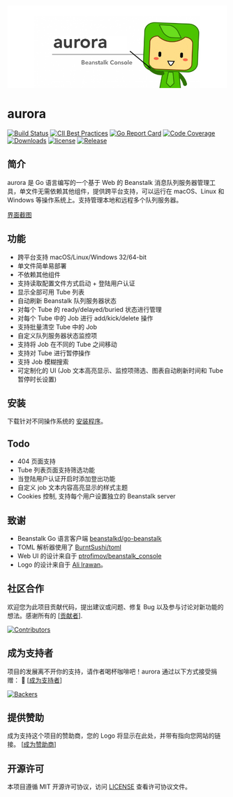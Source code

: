 ![aurora](./aurora.png "aurora")

# aurora

[![Build Status](https://travis-ci.com/xuri/aurora.svg?branch=master)](https://travis-ci.com/xuri/aurora)
[![CII Best Practices](https://bestpractices.coreinfrastructure.org/projects/2366/badge)](https://bestpractices.coreinfrastructure.org/projects/2366)
[![Go Report Card](https://goreportcard.com/badge/github.com/xuri/aurora)](https://goreportcard.com/report/github.com/xuri/aurora)
[![Code Coverage](https://codecov.io/gh/xuri/aurora/branch/master/graph/badge.svg)](https://codecov.io/gh/xuri/aurora)
[![Downloads](https://img.shields.io/github/downloads/xuri/aurora/total.svg)](https://github.com/xuri/aurora/releases)
[![license](https://img.shields.io/github/license/mashape/apistatus.svg?maxAge=2592000)](https://github.com/xuri/aurora/blob/master/LICENSE)
[![Release](https://img.shields.io/github/release/xuri/aurora.svg?label=Release)](https://github.com/xuri/aurora/releases)

## 简介

aurora 是 Go 语言编写的一个基于 Web 的 Beanstalk 消息队列服务器管理工具，单文件无需依赖其他组件，提供跨平台支持，可以运行在 macOS、Linux 和 Windows 等操作系统上。支持管理本地和远程多个队列服务器。

[界面截图](https://github.com/xuri/aurora/wiki)

## 功能

- 跨平台支持 macOS/Linux/Windows 32/64-bit
- 单文件简单易部署
- 不依赖其他组件
- 支持读取配置文件方式启动 + 登陆用户认证
- 显示全部可用 Tube 列表
- 自动刷新 Beanstalk 队列服务器状态
- 对每个 Tube 的 ready/delayed/buried 状态进行管理
- 对每个 Tube 中的 Job 进行 add/kick/delete 操作
- 支持批量清空 Tube 中的 Job
- 自定义队列服务器状态监控项
- 支持将 Job 在不同的 Tube 之间移动
- 支持对 Tube 进行暂停操作
- 支持 Job 模糊搜索
- 可定制化的 UI (Job 文本高亮显示、监控项筛选、图表自动刷新时间和 Tube 暂停时长设置)

## 安装

下载针对不同操作系统的 [安装程序](https://github.com/xuri/aurora/releases)。

## Todo

- 404 页面支持
- Tube 列表页面支持筛选功能
- 当登陆用户认证开启时添加登出功能
- 自定义 job 文本内容高亮显示的样式主题
- Cookies 控制, 支持每个用户设置独立的 Beanstalk server

## 致谢

- Beanstalk Go 语言客户端 [beanstalkd/go-beanstalk](https://github.com/beanstalkd/go-beanstalk)
- TOML 解析器使用了 [BurntSushi/toml](https://github.com/BurntSushi/toml)
- Web UI 的设计来自于 [ptrofimov/beanstalk_console](https://github.com/ptrofimov/beanstalk_console)
- Logo 的设计来自于 [Ali Irawan](http://www.solusiteknologi.co.id/using-supervisord-beanstalkd-laravel/)。

## 社区合作

欢迎您为此项目贡献代码，提出建议或问题、修复 Bug 以及参与讨论对新功能的想法。感谢所有的 [[贡献者](CONTRIBUTING.md)].

[![Contributors](https://opencollective.com/aurora/contributors.svg?width=890&button=false)](https://github.com/xuri/aurora/graphs/contributors)

## 成为支持者

项目的发展离不开你的支持，请作者喝杯咖啡吧！aurora 通过以下方式接受捐赠： 🙏 [[成为支持者](https://opencollective.com/aurora#backer)]

[![Backers](https://opencollective.com/aurora/backers.svg?width=890)](https://opencollective.com/aurora#backers)

## 提供赞助

成为支持这个项目的赞助商，您的 Logo 将显示在此处，并带有指向您网站的链接。 [[成为赞助商](https://opencollective.com/aurora#sponsor)]

## 开源许可

本项目遵循 MIT 开源许可协议，访问 [LICENSE](https://github.com/xuri/aurora/blob/master/LICENSE) 查看许可协议文件。